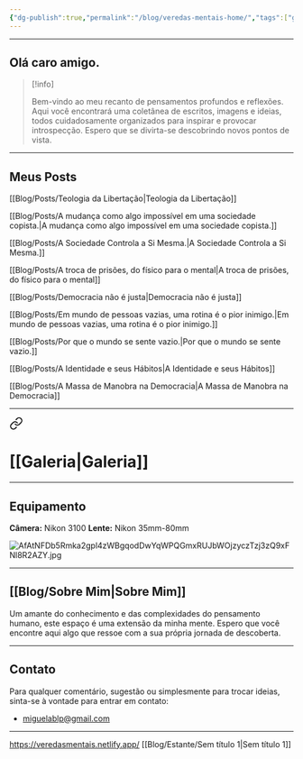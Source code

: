 ```yaml
---
{"dg-publish":true,"permalink":"/blog/veredas-mentais-home/","tags":["gardenEntry"],"noteIcon":""}
---
```


---

## Olá caro amigo.

> [!info] 
> 
> Bem-vindo ao meu recanto de pensamentos profundos e reflexões. Aqui você encontrará uma coletânea de escritos, imagens e ideias, todos cuidadosamente organizados para inspirar e provocar introspecção. Espero que se divirta-se descobrindo novos pontos de vista.

---

## Meus Posts


<div class="transclusion internal-embed is-loaded"><div class="markdown-embed">




[[Blog/Posts/Teologia da Libertação\|Teologia da Libertação]]

[[Blog/Posts/A mudança como algo impossível em uma sociedade copista.\|A mudança como algo impossível em uma sociedade copista.]]

[[Blog/Posts/A Sociedade Controla a Si Mesma.\|A Sociedade Controla a Si Mesma.]]

[[Blog/Posts/A troca de prisões, do físico para o mental\|A troca de prisões, do físico para o mental]]

[[Blog/Posts/Democracia não é justa\|Democracia não é justa]]

[[Blog/Posts/Em mundo de pessoas vazias, uma rotina é o pior inimigo.\|Em mundo de pessoas vazias, uma rotina é o pior inimigo.]]

[[Blog/Posts/Por que o mundo se sente vazio.\|Por que o mundo se sente vazio.]]

[[Blog/Posts/A Identidade e seus Hábitos\|A Identidade e seus Hábitos]]

[[Blog/Posts/A Massa de Manobra na Democracia\|A Massa de Manobra na Democracia]]


</div></div>


---


<div class="transclusion internal-embed is-loaded"><a class="markdown-embed-link" href="/blog/imagens/galeria-de-imagens/" aria-label="Open link"><svg xmlns="http://www.w3.org/2000/svg" width="24" height="24" viewBox="0 0 24 24" fill="none" stroke="currentColor" stroke-width="2" stroke-linecap="round" stroke-linejoin="round" class="svg-icon lucide-link"><path d="M10 13a5 5 0 0 0 7.54.54l3-3a5 5 0 0 0-7.07-7.07l-1.72 1.71"></path><path d="M14 11a5 5 0 0 0-7.54-.54l-3 3a5 5 0 0 0 7.07 7.07l1.71-1.71"></path></svg></a><div class="markdown-embed">




# [[Galeria\|Galeria]]

---

## Equipamento

**Câmera:** Nikon 3100
**Lente:** Nikon 35mm-80mm

![AfAtNFDb5Rmka2gpl4zWBgqodDwYqWPQGmxRUJbWOjzyczTzj3zQ9xFNl8R2AZY.jpg](/img/user/Blog/Media/AfAtNFDb5Rmka2gpl4zWBgqodDwYqWPQGmxRUJbWOjzyczTzj3zQ9xFNl8R2AZY.jpg)

---


</div></div>


## [[Blog/Sobre Mim\|Sobre Mim]]

Um amante do conhecimento e das complexidades do pensamento humano, este espaço é uma extensão da minha mente. Espero que você encontre aqui algo que ressoe com a sua própria jornada de descoberta.

---

## Contato

Para qualquer comentário, sugestão ou simplesmente para trocar ideias, sinta-se à vontade para entrar em contato:

- miguelablp@gmail.com

---


https://veredasmentais.netlify.app/
[[Blog/Estante/Sem título 1\|Sem título 1]]